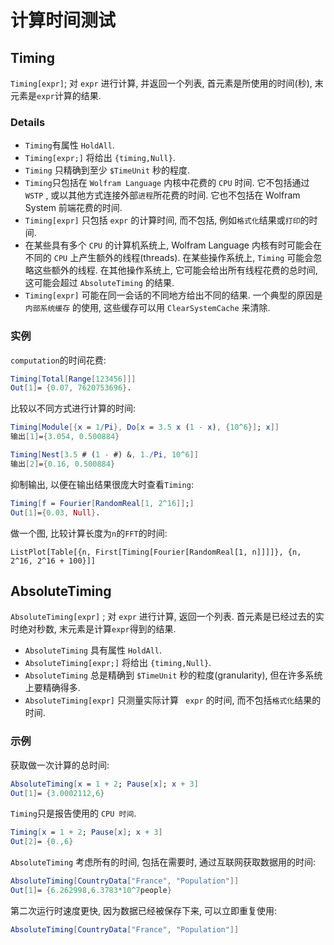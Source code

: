# 计算时间测试

## Timing

`Timing[expr]`; 对 `expr` 进行计算, 并返回一个列表, 首元素是所使用的时间(秒), 末元素是`expr`计算的结果.

### Details

+ `Timing`有属性 `HoldAll`.
+ `Timing[expr;]` 将给出 `{timing,Null}`.
+ `Timing` 只精确到至少 `$TimeUnit` 秒的程度.
+ `Timing`只包括在 `Wolfram Language` 内核中花费的 `CPU` 时间.
它不包括通过 `WSTP` , 或以其他方式连接外部`进程`所花费的时间.
它也不包括在 Wolfram System 前端花费的时间.
+ `Timing[expr]` 只包括 `expr` 的计算时间, 而不包括, 例如`格式化`结果或`打印`的时间.
+ 在某些具有多个 `CPU` 的计算机系统上, Wolfram Language 内核有时可能会在不同的 `CPU` 上产生额外的线程(threads).
在某些操作系统上, `Timing` 可能会忽略这些额外的线程.
在其他操作系统上, 它可能会给出所有线程花费的总时间, 这可能会超过 `AbsoluteTiming` 的结果.
+ `Timing[expr]` 可能在同一会话的不同地方给出不同的结果.
一个典型的原因是 `内部系统缓存` 的使用, 这些缓存可以用 `ClearSystemCache` 来清除.

### 实例

`computation`的时间花费:

```mathematica
Timing[Total[Range[123456]]]
Out[1]= {0.07, 7620753696}.
```

比较以不同方式进行计算的时间:

```mathematica
Timing[Module[{x = 1/Pi}, Do[x = 3.5 x (1 - x), {10^6}]; x]]
输出[1]={3.054, 0.500884}

Timing[Nest[3.5 # (1 - #) &, 1./Pi, 10^6]]
输出[2]={0.16, 0.500884}
```

抑制输出, 以便在输出结果很庞大时查看`Timing`:

```mathematica
Timing[f = Fourier[RandomReal[1, 2^16]];]
Out[1]={0.03, Null}.
```

做一个图, 比较计算长度为`n`的`FFT`的时间:

```
ListPlot[Table[{n, First[Timing[Fourier[RandomReal[1, n]]]]}, {n, 2^16, 2^16 + 100}]]
```

## AbsoluteTiming

`AbsoluteTiming[expr]` ; 对 `expr` 进行计算, 返回一个列表.
首元素是已经过去的实时绝对秒数, 末元素是计算`expr`得到的结果.

+ `AbsoluteTiming` 具有属性 `HoldAll`.
+ `AbsoluteTiming[expr;]` 将给出 `{timing,Null}`.
+ `AbsoluteTiming` 总是精确到 `$TimeUnit` 秒的粒度(granularity), 但在许多系统上要精确得多.
+ `AbsoluteTiming[expr]` 只测量实际计算 ` expr` 的时间, 而不包括`格式化`结果的时间.

### 示例 

获取做一次计算的总时间:

```mathematica
AbsoluteTiming[x = 1 + 2; Pause[x]; x + 3]
Out[1]= {3.0002112,6}
```

`Timing`只是报告使用的 `CPU 时间`.

```mathematica
Timing[x = 1 + 2; Pause[x]; x + 3]
Out[2]= {0.,6}
```

`AbsoluteTiming` 考虑所有的时间, 包括在需要时, 通过互联网获取数据用的时间:

```mathematica
AbsoluteTiming[CountryData["France", "Population"]]
Out[1]= {6.262998,6.3783*10^7people}
```

第二次运行时速度更快, 因为数据已经被保存下来, 可以立即重复使用:

```mathematica
AbsoluteTiming[CountryData["France", "Population"]]
```
